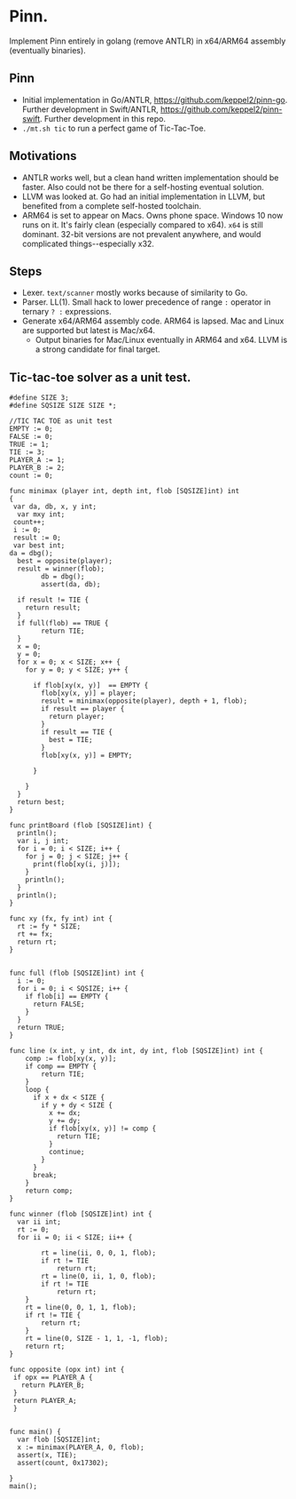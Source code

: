 # Pinn.

Implement Pinn entirely in golang (remove ANTLR) in x64/ARM64 assembly (eventually binaries).

## Pinn
- Initial implementation in Go/ANTLR, https://github.com/keppel2/pinn-go. Further development in Swift/ANTLR, https://github.com/keppel2/pinn-swift. Further development in this repo.
- `./mt.sh tic` to run a perfect game of Tic-Tac-Toe.
## Motivations

- ANTLR works well, but a clean hand written implementation should be faster. Also could not be there for a self-hosting eventual solution.
- LLVM was looked at. Go had an initial implementation in LLVM, but benefited from a complete self-hosted toolchain.
- ARM64 is set to appear on Macs. Owns phone space. Windows 10 now runs on it. It's fairly clean (especially compared to x64). `x64` is still dominant. 32-bit versions are not prevalent anywhere, and would complicated things--especially x32.

## Steps

- Lexer. `text/scanner` mostly works because of similarity to Go.
- Parser. LL(1). Small hack to lower precedence of range `:` operator in ternary `? :` expressions.
- Generate x64/ARM64 assembly code. ARM64 is lapsed. Mac and Linux are supported but latest is Mac/x64.
  - Output binaries for Mac/Linux eventually in ARM64 and x64. LLVM is a strong candidate for final target.

## Tic-tac-toe solver as a unit test.

```
#define SIZE 3;
#define SQSIZE SIZE SIZE *;

//TIC TAC TOE as unit test
EMPTY := 0;
FALSE := 0;
TRUE := 1;
TIE := 3;
PLAYER_A := 1;
PLAYER_B := 2;
count := 0;

func minimax (player int, depth int, flob [SQSIZE]int) int
{
 var da, db, x, y int;
  var mxy int;
 count++;
 i := 0;
 result := 0;
 var best int;
da = dbg();
  best = opposite(player);
  result = winner(flob);
        db = dbg();
        assert(da, db);

  if result != TIE {
    return result;
  }
  if full(flob) == TRUE {
        return TIE;
  }
  x = 0;
  y = 0;
  for x = 0; x < SIZE; x++ {
    for y = 0; y < SIZE; y++ {

      if flob[xy(x, y)]  == EMPTY {
        flob[xy(x, y)] = player;
        result = minimax(opposite(player), depth + 1, flob);
        if result == player {
          return player;
        }
        if result == TIE {
          best = TIE;
        }
        flob[xy(x, y)] = EMPTY;
 
      }

    }
  }
  return best;
}

func printBoard (flob [SQSIZE]int) {
  println();
  var i, j int;
  for i = 0; i < SIZE; i++ {
    for j = 0; j < SIZE; j++ {
      print(flob[xy(i, j)]);
    }
    println();
  }
  println();
}

func xy (fx, fy int) int {
  rt := fy * SIZE;
  rt += fx;
  return rt;
}


func full (flob [SQSIZE]int) int {
  i := 0;
  for i = 0; i < SQSIZE; i++ {
    if flob[i] == EMPTY {
      return FALSE;
    }
  }
  return TRUE;
}

func line (x int, y int, dx int, dy int, flob [SQSIZE]int) int {
    comp := flob[xy(x, y)];
    if comp == EMPTY {
        return TIE;
    }
    loop {
      if x + dx < SIZE {
        if y + dy < SIZE {
          x += dx;
          y += dy;
          if flob[xy(x, y)] != comp {
            return TIE;
          }
          continue;
        }
      }
      break;
    }
    return comp;
}

func winner (flob [SQSIZE]int) int {
  var ii int;
  rt := 0;
  for ii = 0; ii < SIZE; ii++ {

        rt = line(ii, 0, 0, 1, flob);
        if rt != TIE
            return rt;
        rt = line(0, ii, 1, 0, flob);
        if rt != TIE
            return rt;
    }
    rt = line(0, 0, 1, 1, flob);
    if rt != TIE {
        return rt;
    }
    rt = line(0, SIZE - 1, 1, -1, flob);
    return rt;
}

func opposite (opx int) int { 
 if opx == PLAYER_A {
   return PLAYER_B;
 }
 return PLAYER_A;
 }


func main() {
  var flob [SQSIZE]int;
  x := minimax(PLAYER_A, 0, flob);
  assert(x, TIE);
  assert(count, 0x17302);
  
}
main();
```
